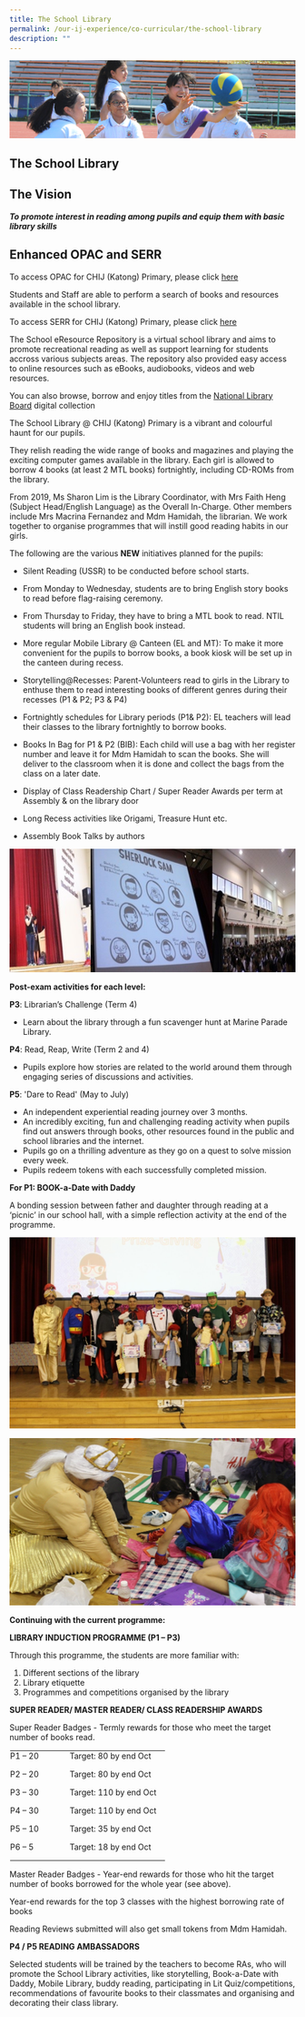 ```yaml
---
title: The School Library
permalink: /our-ij-experience/co-curricular/the-school-library
description: ""
---
```

![](/images/subpage.jpg)

## The School Library

The Vision
----------

**_To promote interest in reading among pupils and equip them with basic library skills_**

Enhanced OPAC and SERR
----------------------

To access OPAC for CHIJ (Katong) Primary, please click [here](https://schoolibrary.moe.edu.sg/chijkatongpri)

  

Students and Staff are able to perform a search of books and resources available in the school library.

  

To access SERR for CHIJ (Katong) Primary, please click [here](https://schoolibrary.moe.edu.sg/eresourcespri/cgi-bin/spydus.exe/MSGTRN/WPAC/HOME)

  

The School eResource Repository is a virtual school library and aims to promote recreational reading as well as support learning for students accross various subjects areas. The repository also provided easy access to online resources such as eBooks, audiobooks, videos and web resources.

  

You can also browse, borrow and enjoy titles from the [National Library Board](https://nlb.overdrive.com/collection/21779) digital collection

  

  

The School Library @ CHIJ (Katong) Primary is a vibrant and colourful haunt for our pupils.

They relish reading the wide range of books and magazines and playing the exciting computer games available in the library. Each girl is allowed to borrow 4 books (at least 2 MTL books) fortnightly, including CD-ROMs from the library.

  

From 2019, Ms Sharon Lim is the Library Coordinator, with Mrs Faith Heng (Subject Head/English Language) as the Overall In-Charge. Other members include Mrs Macrina Fernandez and Mdm Hamidah, the librarian. We work together to organise programmes that will instill good reading habits in our girls.

  

The following are the various **NEW** initiatives planned for the pupils:

*   Silent Reading (USSR) to be conducted before school starts.

*   From Monday to Wednesday, students are to bring English story books to read before flag-raising ceremony.
*   From Thursday to Friday, they have to bring a MTL book to read. NTIL students will bring an English book instead.

*   More regular Mobile Library @ Canteen (EL and MT): To make it more convenient for the pupils to borrow books, a book kiosk will be set up in the canteen during recess.
*   Storytelling@Recesses: Parent-Volunteers read to girls in the Library to enthuse them to read interesting books of different genres during their recesses (P1 & P2; P3 & P4)      
*   Fortnightly schedules for Library periods (P1& P2): EL teachers will lead their classes to the library fortnightly to borrow books.
*   Books In Bag for P1 & P2 (BIB): Each child will use a bag with her register number and leave it for Mdm Hamidah to scan the books. She will deliver to the classroom when it is done and collect the bags from the class on a later date.
*   Display of Class Readership Chart / Super Reader Awards per term at Assembly & on the library door
*   Long Recess activities like Origami, Treasure Hunt etc.
*   Assembly Book Talks by authors


![](/images/Co%20Curricular/The%20School%20Library_1.jpg)


**Post-exam activities for each level:**

  

**P3**: Librarian’s Challenge (Term 4)

*   Learn about the library through a fun scavenger hunt at Marine Parade Library.

  

**P4**: Read, Reap, Write (Term 2 and 4)

*   Pupils explore how stories are related to the world around them through engaging series of discussions and activities.

  

**P5**: 'Dare to Read' (May to July)

*   An independent experiential reading journey over 3 months.
*   An incredibly exciting, fun and challenging reading activity when pupils find out answers through books, other resources found in the public and school libraries and the internet.
*   Pupils go on a thrilling adventure as they go on a quest to solve mission every week.
*   Pupils redeem tokens with each successfully completed mission.

  

**For P1: BOOK-a-Date with Daddy**

  

A bonding session between father and daughter through reading at a ‘picnic’ in our school hall, with a simple reflection activity at the end of the programme.



![](/images/Co%20Curricular/The%20School%20Library_2.jpg)

![](/images/Co%20Curricular/The%20School%20Library_3.jpg)


**Continuing with the current programme:**

  

**LIBRARY INDUCTION PROGRAMME (P1 – P3)**

  

Through this programme, the students are more familiar with:

1.  Different sections of the library
2.  Library etiquette
3.  Programmes and competitions organised by the library

  

**SUPER READER/ MASTER READER/ CLASS READERSHIP AWARDS**

  

Super Reader Badges \- Termly rewards for those who meet the target number of books read.

  

<table class="ive_eobj_center ives_tab_kosong" style="margin: auto; outline: 0px; padding: 0px; border-collapse: collapse; clear: both; border: 1px solid transparent; table-layout: fixed; width: 880px;"><tbody style="margin: 0px; outline: 0px; padding: 0px;"><tr style="margin: 0px; outline: 0px; padding: 0px;"><td width="90px" style="margin: 0px; outline: 0px; padding: 0px 15px 15px 0px; vertical-align: top;">P1 – 20</td><td style="margin: 0px; outline: 0px; padding: 0px 15px 15px 0px; vertical-align: top;">Target: 80 by end Oct</td></tr><tr style="margin: 0px; outline: 0px; padding: 0px;"><td style="margin: 0px; outline: 0px; padding: 0px 15px 15px 0px; vertical-align: top;">P2 – 20</td><td style="margin: 0px; outline: 0px; padding: 0px 15px 15px 0px; vertical-align: top;">Target: 80 by end Oct</td></tr><tr style="margin: 0px; outline: 0px; padding: 0px;"><td style="margin: 0px; outline: 0px; padding: 0px 15px 15px 0px; vertical-align: top;">P3 – 30</td><td style="margin: 0px; outline: 0px; padding: 0px 15px 15px 0px; vertical-align: top;">Target: 110 by end Oct</td></tr><tr style="margin: 0px; outline: 0px; padding: 0px;"><td style="margin: 0px; outline: 0px; padding: 0px 15px 15px 0px; vertical-align: top;">P4 – 30</td><td style="margin: 0px; outline: 0px; padding: 0px 15px 15px 0px; vertical-align: top;">Target: 110 by end Oct</td></tr><tr style="margin: 0px; outline: 0px; padding: 0px;"><td style="margin: 0px; outline: 0px; padding: 0px 15px 15px 0px; vertical-align: top;">P5 – 10</td><td style="margin: 0px; outline: 0px; padding: 0px 15px 15px 0px; vertical-align: top;">Target: 35 by end Oct</td></tr><tr style="margin: 0px; outline: 0px; padding: 0px;"><td style="margin: 0px; outline: 0px; padding: 0px 15px 15px 0px; vertical-align: top;">P6 – 5</td><td style="margin: 0px; outline: 0px; padding: 0px 15px 15px 0px; vertical-align: top;">Target: 18 by end Oct</td></tr></tbody></table>

  

Master Reader Badges \- Year-end rewards for those who hit the target number of books borrowed for the whole year (see above).

  

Year-end rewards for the top 3 classes with the highest borrowing rate of books

  

Reading Reviews submitted will also get small tokens from Mdm Hamidah.

  

  

**P4 / P5 READING AMBASSADORS**

  

Selected students will be trained by the teachers to become RAs, who will promote the School Library activities, like storytelling, Book-a-Date with Daddy, Mobile Library, buddy reading, participating in Lit Quiz/competitions, recommendations of favourite books to their classmates and organising and decorating their class library.